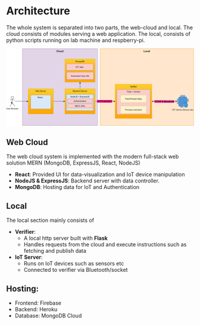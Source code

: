 # Architecture

The whole system is separated into two parts, the web-cloud and local. The cloud consists of modules serving a web application. The local, consists of python scripts running on lab machine and respberry-pi.

![architecture diagram](.gitbook/assets/untitled-diagram-4-.png)

## Web Cloud

The web cloud system is implemented with the modern full-stack web solution MERN \(MongoDB, ExpressJS, React, NodeJS\)

* **React**: Provided UI for data-visualization and IoT device manipulation
* **NodeJS & ExpressJS**:  Backend server with data controller.
* **MongoDB**: Hosting data for IoT and Authentication 

## Local

The local section mainly consists of

* **Verifier**:
  * A local http server built with **Flask** 
  * Handles requests from the cloud and execute instructions such as fetching and publish data
* **IoT Server**: 
  * Runs on IoT devices such as sensors etc
  * Connected to verifier via Bluetooth/socket

## Hosting:

* Frontend: Firebase
* Backend: Heroku
* Database: MongoDB Cloud

